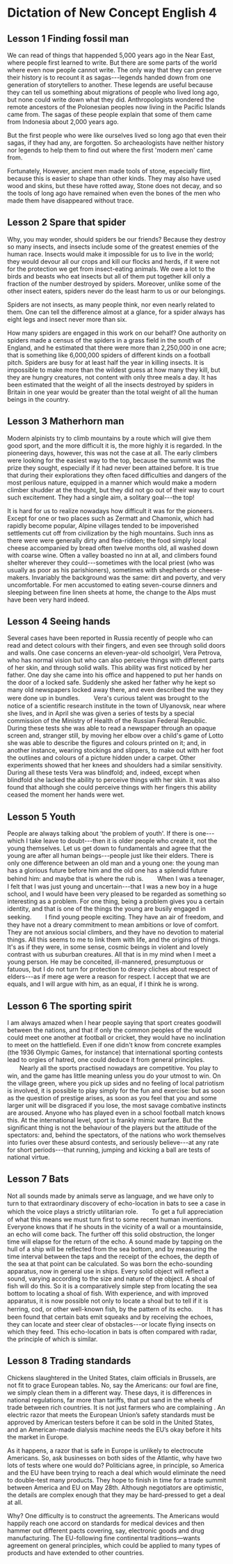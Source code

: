 # Dictation of New Concept English 4

## Lesson 1 Finding fossil man

We can read of things that happended 5,000 years ago in the Near East, where people first learned to write. But there are some parts of the world where even now people cannot write. The only way that they can preserve their history is to recount it as sagas---legends handed down from one generation of storytellers to another. These legends are useful because they can tell us something about migrations of people who lived long ago, but none could write down what they did. Anthropologists wondered the remote ancestors of the Polonesian peoples now living in the Pacific Islands came from. The sagas of these people explain that some of them came from Indonesia about 2,000 years ago.

But the first people who were like ourselves lived so long ago that even their sagas, if they had any, are forgotten. So archeaologists have neither history nor legends to help them to find out where the first 'modern men' came from.

Fortunately, However, ancient men made tools of stone, especially flint, because this is easier to shape than other kinds. They may also have used wood and skins, but these have rotted away, Stone does not decay, and so the tools of long ago have remained when even the bones of the men who made them have disappeared without trace.

## Lesson 2 Spare that spider

Why, you may wonder, should spiders be our friends? Because they destroy so many insects, and insects include some of the greatest enemies of the human race. Insects would make it impossible for us to live in the world; they would devour all our crops and kill our flocks and herds, if it were not for the protection we get from insect-eating animals. We owe a lot to the birds and beasts who eat insects but all of them put together kill only a fraction of the number destroyed by spiders. Moreover, unlike some of the other insect eaters, spiders never do the least harm to us or our belongings.

Spiders are not insects, as many people think, nor even nearly related to them. One can tell the difference almost at a glance, for a spider always has eight legs and insect never more than six.

How many spiders are engaged in this work on our behalf? One authority on spiders made a census of the spiders in a grass field in the south of England, and he estimated that there were more than 2,250,000 in one acre; that is something like 6,000,000 spiders of different kinds on a football pitch. Spiders are busy for at least half the year in killing insects. It is impossible to make more than the wildest guess at how many they kill, but they are hungry creatures, not content with only three meals a day. It has been estimated that the weight of all the insects destroyed by spiders in Britain in one year would be greater than the total weight of all the human beings in the country.

## Lesson 3 Matherhorn man

Modern alpinists try to climb mountains by a route which will give them good sport, and the more difficult it is, the more highly it is regarded. In the pioneering days, however, this was not the case at all. The early climbers were looking for the easiest way to the top, because the summit was the prize they sought, especially if it had never been attained before. It is true that during their explorations they often faced difficulties and dangers of the most perilous nature, equipped in a manner which would make a modern climber shudder at the thought, but they did not go out of their way to court such excitement. They had a single aim, a solitary goal---the top!

It is hard for us to realize nowadays how difficult it was for the pioneers. Except for one or two places such as Zermatt and Chamonix, which had rapidly become popular, Alpine villages tended to be impoverished settlements cut off from civilization by the high mountains. Such inns as there were were generally dirty and flea-ridden; the food simply local cheese accompanied by bread often twelve months old, all washed down with coarse wine. Often a valley boasted no inn at all, and climbers found shelter wherever they could---sometimes with the local priest (who was usually as poor as his parishioners), sometimes with shepherds or cheese-makers. Invariably the background was the same: dirt and poverty, and very uncomfortable. For men accustomed to eating seven-course dinners and sleeping between fine linen sheets at home, the change to the Alps must have been very hard indeed.

## Lesson 4 Seeing hands

Several cases have been reported in Russia recently of people who can read and detect colours with their fingers, and even see through solid doors and walls. One case concerns an eleven-year-old schoolgirl, Vera Petrova, who has normal vision but who can also perceive things with different parts of her skin, and through solid walls. This ability was first noticed by her father. One day she came into his office and happened to put her hands on the door of a locked safe. Suddenly she asked her father why he kept so many old newspapers locked away there, and even described the way they were done up in bundles.
　　Vera's curious talent was brought to the notice of a scientific research institute in the town of Ulyanovsk, near where she lives, and in April she was given a series of tests by a special commission of the Ministry of Health of the Russian Federal Republic. During these tests she was able to read a newspaper through an opaque screen and, stranger still, by moving her elbow over a child's game of Lotto she was able to describe the figures and colours printed on it; and, in another instance, wearing stockings and slippers, to make out with her foot the outlines and colours of a picture hidden under a carpet. Other experiments showed that her knees and shoulders had a similar sensitivity. During all these tests Vera was blindfold; and, indeed, except when blindfold she lacked the ability to perceive things with her skin. It was also found that although she could perceive things with her fingers this ability ceased the moment her hands were wet.

## Lesson 5 Youth

People are always talking about 'the problem of youth'. If there is one---which I take leave to doubt---then it is older people who create it, not the young themselves. Let us get down to fundamentals and agree that the young are after all human beings---people just like their elders. There is only one difference between an old man and a young one: the young man has a glorious future before him and the old one has a splendid future behind him: and maybe that is where the rub is.
　　When I was a teenager, I felt that I was just young and uncertain---that I was a new boy in a huge school, and I would have been very pleased to be regarded as something so interesting as a problem. For one thing, being a problem gives you a certain identity, and that is one of the things the young are busily engaged in seeking.
　　I find young people exciting. They have an air of freedom, and they have not a dreary commitment to mean ambitions or love of comfort. They are not anxious social climbers, and they have no devotion to material things. All this seems to me to link them with life, and the origins of things. It's as if they were, in some sense, cosmic beings in violent and lovely contrast with us suburban creatures. All that is in my mind when I meet a young person. He may be conceited, ill-mannered, presumptuous or fatuous, but I do not turn for protection to dreary cliches about respect of elders---as if mere age were a reason for respect. I accept that we are equals, and I will argue with him, as an equal, if I think he is wrong.

## Lesson 6 The sporting spirit

I am always amazed when I hear people saying that sport creates goodwill between the nations, and that if only the common peoples of the would could meet one another at football or cricket, they would have no inclination to meet on the hattlefield. Even if one didn't know from concrete examples (the 1936 Olympic Games, for instance) that international sporting contests lead to orgies of hatred, one could deduce it from general principles.
　　Nearly all the sports practised nowadays are competitive. You play to win, and the game has little meaning unless you do your utmost to win. On the village green, where you pick up sides and no feeling of local patriotism is involved, it is possible to play simply for the fun and exercise: but as soon as the question of prestige arises, as soon as you feel that you and some larger unit will be disgraced if you lose, the most savage combative instincts are aroused. Anyone who has played even in a school football match knows this. At the international level, sport is frankly mimic warfare. But the significant thing is not the behaviour of the players but the attitude of the spectators: and, behind the spectators, of the nations who work themselves into furies over these absurd contests, and seriously believe---at any rate for short periods---that running, jumping and kicking a ball are tests of national virtue.

## Lesson 7 Bats

Not all sounds made by animals serve as language, and we have only to turn to that extraordinary discovery of echo-location in bats to see a case in which the voice plays a strictly utilitarian role.
　　To get a full appreciation of what this means we must turn first to some recent human inventions. Everyone knows that if he shouts in the vicinity of a wall or a mountainside, an echo will come back. The further off this solid obstruction, the longer time will elapse for the return of the echo. A sound made by tapping on the hull of a ship will be reflected from the sea bottom, and by measuring the time interval between the taps and the receipt of the echoes, the depth of the sea at that point can be calculated. So was born the echo-sounding apparatus, now in general use in ships. Every solid object will reflect a sound, varying according to the size and nature of the object. A shoal of fish will do this. So it is a comparatively simple step from locating the sea bottom to locating a shoal of fish. With experience, and with improved apparatus, it is now possible not only to locate a shoal but to tell if it is herring, cod, or other well-known fish, by the pattern of its echo.
　　It has been found that certain bats emit squeaks and by receiving the echoes, they can locate and steer clear of obstacles---or locate flying insects on which they feed. This echo-location in bats is often compared with radar, the principle of which is similar.

## Lesson 8 Trading standards

Chickens slaughtered in the United States, claim officials in Brussels, are not fit to grace European tables. No, say the Americans: our fowl are fine, we simply clean them in a different way. These days, it is differences in national regulations, far more than tariffs, that put sand in the wheels of trade between rich countries. It is not just farmers who are complaining . An electric razor that meets the European Union’s safety standards must be approved by American testers before it can be sold in the United States, and an American-made dialysis machine needs the EU’s okay before it hits the market in Europe.

As it happens, a razor that is safe in Europe is unlikely to electrocute Americans. So, ask businesses on both sides of the Atlantic, why have two lots of tests where one would do? Politicians agree, in principle, so America and the EU have been trying to reach a deal which would eliminate the need to double-test many products. They hope to finish in time for a trade summit between America and EU on May 28th. Although negotiators are optimistic, the details are complex enough that they may be hard-pressed to get a deal at all.

Why? One difficulty is to construct the agreements. The Americans would happily reach one accord on standards for medical devices and then hammer out different pacts covering, say, electronic goods and drug manufacturing. The EU-following fine continental traditions—wants agreement on general principles, which could be applied to many types of products and have extended to other countries.
